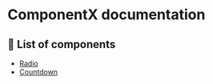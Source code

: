 # ComponentX documentation

## 📜 List of components
- [Radio](components/radio.md)
- [Countdown](components/radio.md)
